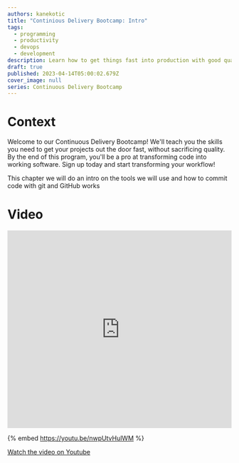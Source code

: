 ```yaml
---
authors: kanekotic
title: "Continious Delivery Bootcamp: Intro"
tags:
  - programming
  - productivity
  - devops
  - development
description: Learn how to get things fast into production with good quality
draft: true
published: 2023-04-14T05:00:02.679Z
cover_image: null
series: Continuous Delivery Bootcamp
---
```

# ﻿Context

Welcome to our Continuous Delivery Bootcamp! We'll teach you the skills you need to get your projects out the door fast, without sacrificing quality. By the end of this program, you'll be a pro at transforming code into working software. Sign up today and start transforming your workflow! 

This chapter we will do an intro on the tools we will use and how to commit code with git and GitHub works

# Video

<iframe width="100%" height="444" src="https://www.youtube.com/embed/nwpUtvHulWM" title="YouTube video player" frameborder="0" allow="accelerometer; autoplay; clipboard-write; encrypted-media; gyroscope; picture-in-picture" allowfullscreen></iframe>

{% embed https://youtu.be/nwpUtvHulWM %}

[﻿Watch the video on Youtube](https://youtu.be/nwpUtvHulWM)